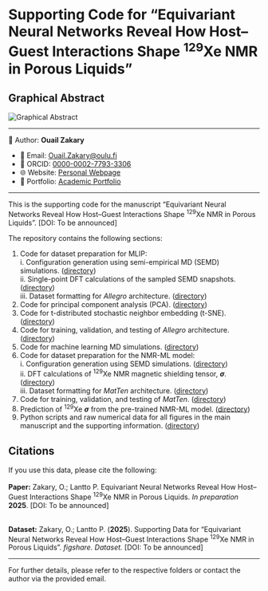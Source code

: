 # Supporting Code for “Equivariant Neural Networks Reveal How Host–Guest Interactions Shape <sup>129</sup>Xe NMR in Porous Liquids”

## Graphical Abstract

![Graphical Abstract](./blank.png)

---
📄 Author: **Ouail Zakary**  
- 📧 Email: [Ouail.Zakary@oulu.fi](mailto:Ouail.Zakary@oulu.fi)  
- 🔗 ORCID: [0000-0002-7793-3306](https://orcid.org/0000-0002-7793-3306)  
- 🌐 Website: [Personal Webpage](https://cc.oulu.fi/~nmrwww/members/Ouail_Zakary.html)  
- 📁 Portfolio: [Academic Portfolio](https://ozakary.github.io/)
---

This is the supporting code for the manuscript “Equivariant Neural Networks Reveal How Host–Guest Interactions Shape <sup>129</sup>Xe NMR in Porous Liquids”. [DOI: To be announced]

The repository contains the following sections:

1. Code for dataset preparation for MLIP:  
   i. Configuration generation using semi-empirical MD (SEMD) simulations. ([directory](./dftb-md/))  
   ii. Single-point DFT calculations of the sampled SEMD snapshots. ([directory](./dft_calculations_vasp/))  
   iii. Dataset formatting for *Allegro* architecture. ([directory](./dft_dataset/))  
3. Code for principal component analysis (PCA). ([directory](./pca_analysis/))
4. Code for t-distributed stochastic neighbor embedding (t-SNE). ([directory](./t-sne_analysis/))  
5. Code for training, validation, and testing of *Allegro* architecture. ([directory](./allegro_architecture/))  
6. Code for machine learning MD simulations. ([directory](./mlmd_simulations/))  
7. Code for dataset preparation for the NMR-ML model:  
   i. Configuration generation using SEMD simulations. ([directory](./dftb-md/))  
   ii. DFT calculations of <sup>129</sup>Xe NMR magnetic shielding tensor, ***σ***. ([directory](./dft_calculations_turbomole/))  
   iii. Dataset formatting for *MatTen* architecture. ([directory](./nmr_dataset/))  
8. Code for training, validation, and testing of *MatTen*. ([directory](./matten_architecture/))  
9. Prediction of <sup>129</sup>Xe ***σ*** from the pre-trained NMR-ML model. ([directory](./nmr-ml_prediction/))  
10. Python scripts and raw numerical data for all figures in the main manuscript and the supporting information. ([directory](./figures/))  

## Citations

If you use this data, please cite the following: \
\
**Paper:** Zakary, O.; Lantto P. Equivariant Neural Networks Reveal How Host–Guest Interactions Shape <sup>129</sup>Xe NMR in Porous Liquids. *In preparation* **2025**. [DOI: To be announced]

\
**Dataset:** Zakary, O.; Lantto P. (**2025**). Supporting Data for “Equivariant Neural Networks Reveal How Host–Guest Interactions Shape <sup>129</sup>Xe NMR in Porous Liquids”. *figshare. Dataset.* [DOI: To be announced]

---

For further details, please refer to the respective folders or contact the author via the provided email.
